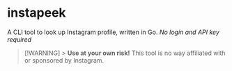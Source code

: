 # instapeek

A CLI tool to look up Instagram profile, written in Go. _No login and API key required_

> [!WARNING] > **Use at your own risk!** This tool is no way affiliated with or sponsored by Instagram.
